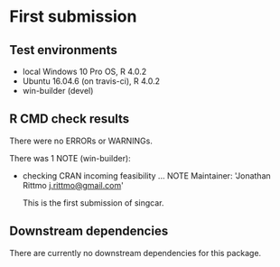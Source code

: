 # First submission

## Test environments
* local Windows 10 Pro OS, R 4.0.2
* Ubuntu 16.04.6 (on travis-ci), R 4.0.2
* win-builder (devel)

## R CMD check results
There were no ERRORs or WARNINGs. 

There was 1 NOTE (win-builder):

* checking CRAN incoming feasibility ... NOTE
  Maintainer: 'Jonathan Rittmo <j.rittmo@gmail.com>'

  This is the first submission of singcar.

## Downstream dependencies
There are currently no downstream dependencies for this package.
